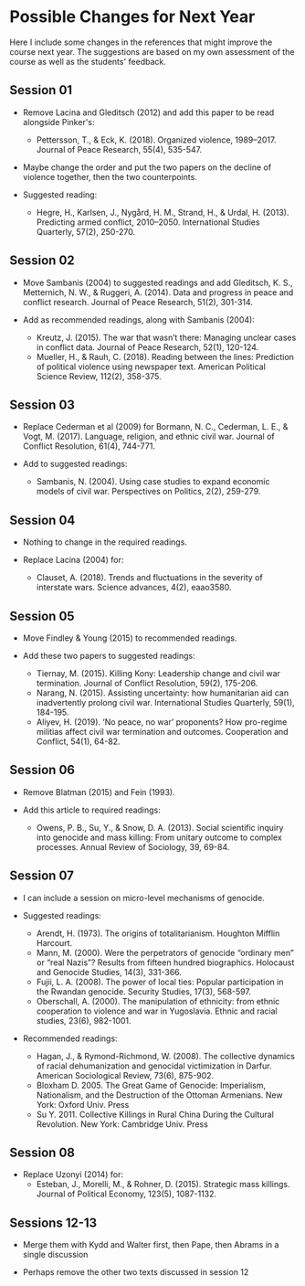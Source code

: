 # Possible Changes for Next Year

Here I include some changes in the references that might improve the course next year. The suggestions are based on my own assessment of the course as well as the students' feedback.

## Session 01

* Remove Lacina and Gleditsch (2012) and add this paper to be read alongside Pinker's: 
  * Pettersson, T., & Eck, K. (2018). Organized violence, 1989–2017. Journal of Peace Research, 55(4), 535-547.

* Maybe change the order and put the two papers on the decline of violence together, then the two counterpoints.

* Suggested reading:
  * Hegre, H., Karlsen, J., Nygård, H. M., Strand, H., & Urdal, H. (2013). Predicting armed conflict, 2010–2050. International Studies Quarterly, 57(2), 250-270.

## Session 02

* Move Sambanis (2004) to suggested readings and add Gleditsch, K. S., Metternich, N. W., & Ruggeri, A. (2014). Data and progress in peace and conflict research. Journal of Peace Research, 51(2), 301-314.

* Add as recommended readings, along with Sambanis (2004):
  * Kreutz, J. (2015). The war that wasn’t there: Managing unclear cases in conflict data. Journal of Peace Research, 52(1), 120-124.
  * Mueller, H., & Rauh, C. (2018). Reading between the lines: Prediction of political violence using newspaper text. American Political Science Review, 112(2), 358-375.
  
## Session 03

* Replace Cederman et al (2009) for Bormann, N. C., Cederman, L. E., & Vogt, M. (2017). Language, religion, and ethnic civil war. Journal of Conflict Resolution, 61(4), 744-771.

* Add to suggested readings:
  * Sambanis, N. (2004). Using case studies to expand economic models of civil war. Perspectives on Politics, 2(2), 259-279.

## Session 04

* Nothing to change in the required readings.

* Replace Lacina (2004) for:
  * Clauset, A. (2018). Trends and fluctuations in the severity of interstate wars. Science advances, 4(2), eaao3580.

## Session 05

* Move Findley & Young (2015) to recommended readings.

* Add these two papers to suggested readings:
  * Tiernay, M. (2015). Killing Kony: Leadership change and civil war termination. Journal of Conflict Resolution, 59(2), 175-206.
  * Narang, N. (2015). Assisting uncertainty: how humanitarian aid can inadvertently prolong civil war. International Studies Quarterly, 59(1), 184-195.
  * Aliyev, H. (2019). ‘No peace, no war’ proponents? How pro-regime militias affect civil war termination and outcomes. Cooperation and Conflict, 54(1), 64-82.

## Session 06

* Remove Blatman (2015) and Fein (1993).

* Add this article to required readings:
  * Owens, P. B., Su, Y., & Snow, D. A. (2013). Social scientific inquiry into genocide and mass killing: From unitary outcome to complex processes. Annual Review of Sociology, 39, 69-84.

## Session 07

* I can include a session on micro-level mechanisms of genocide. 

* Suggested readings:
    * Arendt, H. (1973). The origins of totalitarianism. Houghton Mifflin Harcourt.
    * Mann, M. (2000). Were the perpetrators of genocide “ordinary men” or “real Nazis”? Results from fifteen hundred biographics. Holocaust and Genocide Studies, 14(3), 331-366.
    * Fujii, L. A. (2008). The power of local ties: Popular participation in the Rwandan genocide. Security Studies, 17(3), 568-597.
    * Oberschall, A. (2000). The manipulation of ethnicity: from ethnic cooperation to violence and war in Yugoslavia. Ethnic and racial studies, 23(6), 982-1001.

* Recommended readings:
  * Hagan, J., & Rymond-Richmond, W. (2008). The collective dynamics of racial dehumanization and genocidal victimization in Darfur. American Sociological Review, 73(6), 875-902.
  * Bloxham D. 2005. The Great Game of Genocide: Imperialism, Nationalism, and the Destruction of the Ottoman Armenians. New York: Oxford Univ. Press
  * Su Y. 2011. Collective Killings in Rural China During the Cultural Revolution. New York: Cambridge Univ. Press
  
## Session 08

* Replace Uzonyi (2014) for:
  * Esteban, J., Morelli, M., & Rohner, D. (2015). Strategic mass killings. Journal of Political Economy, 123(5), 1087-1132.

## Sessions 12-13

* Merge them with Kydd and Walter first, then Pape, then Abrams in a single discussion

* Perhaps remove the other two texts discussed in session 12
